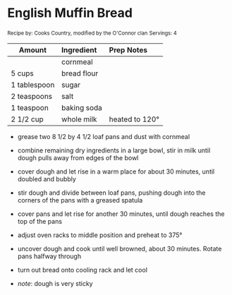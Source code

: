# English Muffin Bread

<small>Recipe by: Cooks Country, modified by the O'Connor clan</small>
<small>Servings: 4</small>

| Amount       | Ingredient  | Prep Notes     |
| ------------ | :---------- | :------------- |
|              | cornmeal    |                |
| 5 cups       | bread flour |                |
| 1 tablespoon | sugar       |                |
| 2 teaspoons  | salt        |                |
| 1 teaspoon   | baking soda |                |
| 2 1/2 cup    | whole milk  | heated to 120° |

- grease two 8 1/2 by 4 1/2 loaf pans and dust with cornmeal
- combine remaining dry ingredients in a large bowl, stir in milk until dough pulls away from edges of the bowl
- cover dough and let rise in a warm place for about 30 minutes, until doubled and bubbly
- stir dough and divide between loaf pans, pushing dough into the corners of the pans with a greased spatula
- cover pans and let rise for another 30 minutes, until dough reaches the top of the pans
- adjust oven racks to middle position and preheat to 375°
- uncover dough and cook until well browned, about 30 minutes. Rotate pans halfway through
- turn out bread onto cooling rack and let cool


- _note_: dough is very sticky
